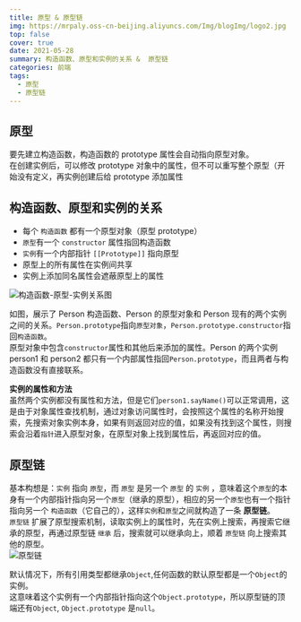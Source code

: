 ```yaml
---
title: 原型 & 原型链
img: https://mrpaly.oss-cn-beijing.aliyuncs.com/Img/blogImg/logo2.jpg
top: false
cover: true
date: 2021-05-28
summary: 构造函数、原型和实例的关系 &  原型链
categories: 前端
tags:
  - 原型
  - 原型链
---
```


## 原型

要先建立构造函数，构造函数的 prototype 属性会自动指向原型对象。  
在创建实例后，可以修改 prototype 对象中的属性，但不可以重写整个原型（开始没有定义，再实例创建后给 prototype 添加属性

## 构造函数、原型和实例的关系

- 每个 `构造函数` 都有一个原型对象（原型 prototype）
- `原型`有一个 `constructor` 属性指回构造函数
- `实例`有一个内部指针 `[[Prototype]]` 指向原型
- 原型上的所有属性在实例间共享
- 实例上添加同名属性会遮蔽原型上的属性

![构造函数-原型-实例关系图](https://mrpaly.oss-cn-beijing.aliyuncs.com/Img/blogImg/%E6%9E%84%E9%80%A0%E5%87%BD%E6%95%B0-%E5%8E%9F%E5%9E%8B-%E5%AE%9E%E4%BE%8B%E5%85%B3%E7%B3%BB%E5%9B%BE.png?x-oss-process=style/format-size)

如图，展示了 Person 构造函数、Person 的原型对象和 Person 现有的两个实例之间的关系。`Person.prototype`指向`原型对象`，`Person.prototype.constructor`指回`构造函数`。  
原型对象中包含`constructor`属性和其他后来添加的属性。Person 的两个实例 person1 和 person2 都只有一个内部属性指回`Person.prototype`，而且两者与构造函数没有直接联系。

**实例的属性和方法**  
虽然两个实例都没有属性和方法，但是它们`person1.sayName()`可以正常调用，这是由于对象属性查找机制，通过对象访问属性时，会按照这个属性的名称开始搜索，先搜索对象实例本身，如果有则返回对应的值，如果没有找到这个属性，则搜索会沿着`指针`进入原型对象，在原型对象上找到属性后，再返回对应的值。

## 原型链

基本构想是：`实例` 指向 `原型`，而 `原型` 是另一个 `原型` 的 `实例` ，意味着这个`原型`的本身有一个内部指针指向另一个`原型`（继承的原型），相应的另一个`原型`也有一个指针指向另一个 `构造函数`（它自己的），这样`实例`和`原型`之间就构造了一条 **原型链**。  
`原型链` 扩展了原型搜索机制，读取实例上的属性时，先在实例上搜索，再搜索它继承的原型，再通过原型链 `继承` 后，搜索就可以继承向上，顺着 `原型链` 向上搜索其他的原型。  
![原型链](https://mrpaly.oss-cn-beijing.aliyuncs.com/Img/blogImg/%E5%8E%9F%E5%9E%8B%E9%93%BE.jpg?x-oss-process=style/format-size)

默认情况下，所有引用类型都继承`Object`,任何函数的默认原型都是一个`Object`的实例。  
这意味着这个实例有一个内部指针指向这个`Object.prototype`，所以原型链的顶端还有`Object`, `Object.prototype` 是`null`。
